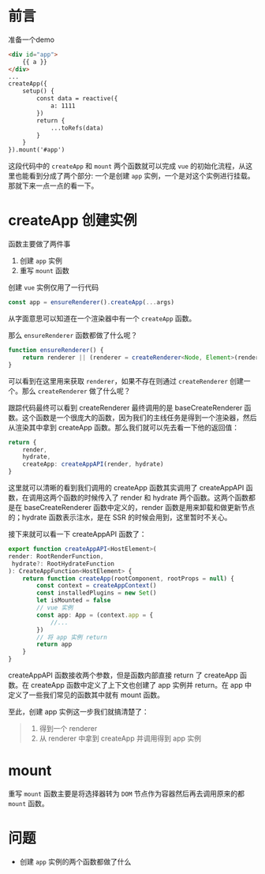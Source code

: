 # 前言

准备一个demo

```html
<div id="app">
    {{ a }}
</div>
...
createApp({
	setup() {
        const data = reactive({
            a: 1111
        })
        return {
            ...toRefs(data)
        }
	}
}).mount('#app')
```

这段代码中的 `createApp` 和 `mount` 两个函数就可以完成 `vue` 的初始化流程，从这里也能看到分成了两个部分: 一个是创建 `app` 实例，一个是对这个实例进行挂载。那就下来一点一点的看一下。

# createApp 创建实例

函数主要做了两件事

1. 创建 `app` 实例
2. 重写 `mount` 函数

创建 `vue` 实例仅用了一行代码

```typescript
const app = ensureRenderer().createApp(...args)
```

从字面意思可以知道在一个渲染器中有一个 `createApp` 函数。

那么 `ensureRenderer` 函数都做了什么呢？

```typescript
function ensureRenderer() {
    return renderer || (renderer = createRenderer<Node, Element>(rendererOptions))
}
```

可以看到在这里用来获取 `renderer`，如果不存在则通过 `createRenderer` 创建一个。那么 `createRenderer` 做了什么呢？

跟踪代码最终可以看到 createRenderer 最终调用的是 baseCreateRenderer 函数。这个函数是一个很庞大的函数，因为我们的主线任务是得到一个渲染器，然后从渲染其中拿到 createApp 函数。那么我们就可以先去看一下他的返回值：

```typescript
return {
    render,
    hydrate,
    createApp: createAppAPI(render, hydrate)
}
```

这里就可以清晰的看到我们调用的 createApp 函数其实调用了 createAppAPI 函数，在调用这两个函数的时候传入了 render 和 hydrate 两个函数。这两个函数都是在 baseCreateRenderer 函数中定义的，render 函数是用来卸载和做更新节点的；hydrate 函数表示注水，是在 SSR 的时候会用到，这里暂时不关心。

接下来就可以看一下 createAppAPI 函数了：

```typescript
export function createAppAPI<HostElement>(
render: RootRenderFunction,
 hydrate?: RootHydrateFunction
): CreateAppFunction<HostElement> {
    return function createApp(rootComponent, rootProps = null) {
        const context = createAppContext()
        const installedPlugins = new Set()
        let isMounted = false
        // vue 实例
        const app: App = (context.app = {
            //...
        })
        // 将 app 实例 return
        return app
    }
}
```

createAppAPI 函数接收两个参数，但是函数内部直接 return 了 createApp 函数。在 createApp 函数中定义了上下文也创建了 app 实例并 return。在 app 中定义了一些我们常见的函数其中就有 mount 函数。

至此，创建 app 实例这一步我们就搞清楚了：

> 1. 得到一个 renderer 
> 2. 从 renderer 中拿到 createApp 并调用得到 app 实例

# mount 

重写 `mount` 函数主要是将选择器转为 `DOM` 节点作为容器然后再去调用原来的都 `mount` 函数。









# 问题

- 创建 `app` 实例的两个函数都做了什么



























































































































